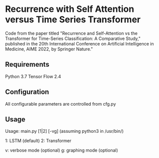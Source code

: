 # Recurrence with Self Attention versus Time Series Transformer

Code from the paper titled "Recurrence and Self-Attention vs the
Transformer for Time-Series Classification: A Comparative Study,"
published in the 20th International Conference on Artificial Intelligence in
Medicine, AIME 2022, by Springer Nature."

## Requirements

Python 3.7
Tensor Flow 2.4


## Configuration

All configurable parameters are controlled from cfg.py


## Usage

Usage: main.py [1|2] [-vg]
       (assuming python3 in /usr/bin/)

1: LSTM (default)
2: Transformer

v: verbose mode (optional)
g: graphing mode (optional)
